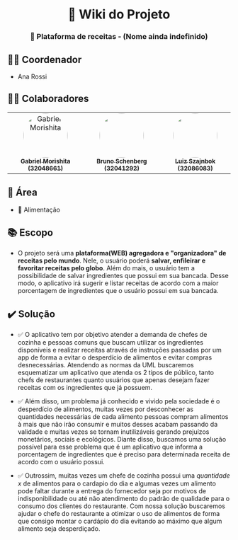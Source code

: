 

<h1 align="center">📝 Wiki do Projeto</h1>
<h3 align="center">🥞 Plataforma de receitas - (Nome ainda indefinido)</h3>

## 👨‍💼 Coordenador

- Ana Rossi

## 👨‍🚀 Colaboradores
<table>
  <tr>
    <td align="center">
      <a href="https://github.com/Garubieru">
        <img src="https://avatars.githubusercontent.com/u/69393695?v=4" height="auto" width="100" style="border-radius: 50%;" alt="Gabriel Morishita"/>
        <br /><sub><b>Gabriel Morishita (32048661)</b></sub></a><br />
    </td>
    <td align="center">
      <a href="https://github.com/bruno-schenberg"><img style="border-radius: 50%;" src="https://avatars.githubusercontent.com/u/89359910?v=4" width="100px;" alt=""/>
        <br /><sub><b>Bruno Schenberg (32041292)</b></sub></a><br />
    </td>
    <td align="center">
      <a href="https://github.com/32086083">
        <img style="border-radius: 50%;" src="https://avatars.githubusercontent.com/u/89360519?v=4" width="100px;" alt=""/>
        <br /><sub><b>Luiz Szajnbok (32086083)</b></sub></a><br />
    </td>
  </tr>
</table>

## 🚧 Área

- 🍲 Alimentação

## 📚 Escopo

- O projeto será uma **plataforma(WEB) agregadora e "organizadora" de receitas pelo mundo**. Nele, o usuário poderá **salvar, enfileirar e favoritar receitas pelo globo**. Além do mais, o usuário tem a possibilidade de salvar ingredientes que possui em sua bancada. Desse modo, o aplicativo irá sugerir e listar receitas de acordo com a maior porcentagem de ingredientes que o usuário possui em sua bancada.

## ✔️ Solução

- ✅ O aplicativo tem por objetivo atender a demanda de chefes de cozinha e pessoas comuns que buscam utilizar os ingredientes disponíveis e realizar receitas através de instruções passadas por um app de forma a evitar o desperdício de alimentos e evitar compras desnecessárias. Atendendo as normas da UML buscaremos esquematizar um aplicativo que atenda os 2 tipos de público, tanto chefs de restaurantes quanto usuários que apenas desejam fazer receitas com os ingredientes que já possuem.

- ✅ Além disso, um problema já conhecido e vivido pela sociedade é o desperdício de alimentos, muitas vezes por desconhecer as quantidades necessárias de cada alimento pessoas compram alimentos à mais que não irão consumir e muitos desses acabam passando da validade e muitas vezes se tornam inutilizáveis gerando prejuízos monetários, sociais e ecológicos. Diante disso, buscamos uma solução possível para esse problema que é um aplicativo que informa a porcentagem de ingredientes que é preciso para determinada receita de acordo com o usuário possui.

- ✅ Outrossim, muitas vezes um chefe de cozinha possui uma _quantidade x_ de alimentos para o cardapio do dia e algumas vezes um alimento pode faltar durante a entrega do fornecedor seja por motivos de indisponibilidade ou até não atendimento do padrão de qualidade para o consumo dos clientes do restaurante. Com nossa solução buscaremos ajudar o chefe do restaurante a otimizar o uso de alimentos de forma que consigo montar o cardápio do dia evitando ao máximo que algum alimento seja desperdiçado.

